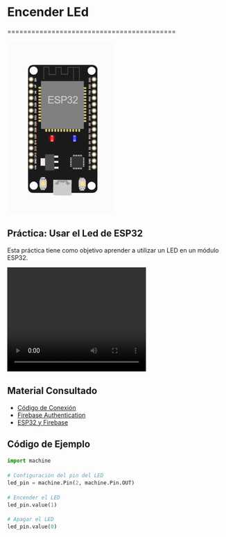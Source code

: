 # Encender LEd
==========================================

![imagen](led.png)

## Práctica: Usar el Led de ESP32

Esta práctica tiene como objetivo aprender a utilizar un LED en un módulo ESP32.

<video width="320" height="240" controls>
  <source src="./video.mp4" type="video/mp4">
</video>

## Material Consultado

* [Código de Conexión](https://raw.githubusercontent.com/ComputadorasySensores/Capitulo45/refs/heads/main/main.py)
* [Firebase Authentication](https://www.telerik.com/blogs/firebase-authentication-using-custom-token)
* [ESP32 y Firebase](https://medium.com/firebase-developers/getting-started-with-esp32-and-firebase-1e7f19f63401)

## Código de Ejemplo

```python
import machine

# Configuración del pin del LED
led_pin = machine.Pin(2, machine.Pin.OUT)

# Encender el LED
led_pin.value(1)

# Apagar el LED
led_pin.value(0)
